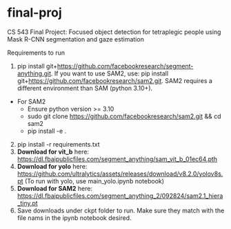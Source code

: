 # final-proj
CS 543 Final Project: Focused object detection for tetraplegic people using Mask R-CNN segmentation and gaze estimation


Requirements to run
1. pip install git+https://github.com/facebookresearch/segment-anything.git. If you want to use SAM2, use: pip install git+https://github.com/facebookresearch/sam2.git. SAM2 requires a different environment than SAM (python 3.10+).
- For SAM2
  * Ensure python version >= 3.10
  * sudo git clone https://github.com/facebookresearch/sam2.git && cd sam2
  * pip install -e .
2. pip install -r requirements.txt
3. **Download for vit_b** here: https://dl.fbaipublicfiles.com/segment_anything/sam_vit_b_01ec64.pth
4. **Download for yolo** here: https://github.com/ultralytics/assets/releases/download/v8.2.0/yolov8s.pt (To run with yolo, use main_yolo.ipynb notebook)
5. **Download for SAM2** here: https://dl.fbaipublicfiles.com/segment_anything_2/092824/sam2.1_hiera_tiny.pt
6. Save downloads under ckpt folder to run. Make sure they match with the file nams in the ipynb notebook desired.